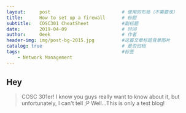 ```yaml
---
layout:     post                          # 使用的布局（不需要改）
title:      How to set up a firewall      # 标题 
subtitle:   COSC301 CheatSheet            #副标题
date:       2019-04-09                    # 时间
author:     Oeek                          # 作者
header-img: img/post-bg-2015.jpg          #这篇文章标题背景图片
catalog: true                             # 是否归档
tags:                                     #标签
    - Network Management
---
```


## Hey
> COSC 301er! I know you guys really want to know about it, but unfortunately, I can't tell ;P
Well...This is only a test blog!
